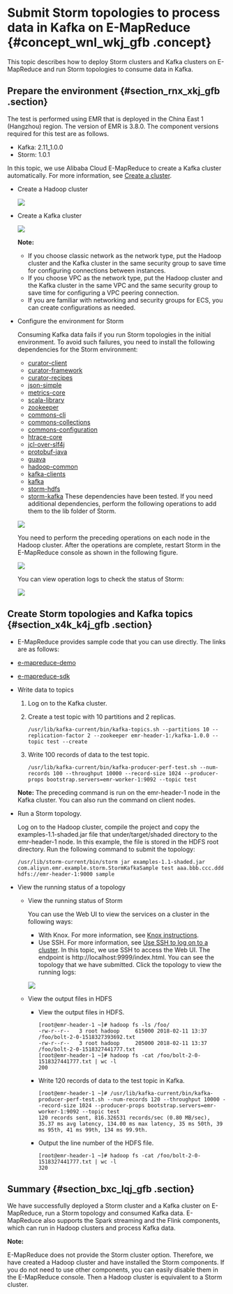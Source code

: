 # Submit Storm topologies to process data in Kafka on E-MapReduce {#concept_wnl_wkj_gfb .concept}

This topic describes how to deploy Storm clusters and Kafka clusters on E-MapReduce and run Storm topologies to consume data in Kafka.

## Prepare the environment {#section_rnx_xkj_gfb .section}

The test is performed using EMR that is deployed in the China East 1 \(Hangzhou\) region. The version of EMR is 3.8.0. The component versions required for this test are as follows.

-   Kafka: 2.11\_1.0.0
-   Storm: 1.0.1

In this topic, we use Alibaba Cloud E-MapReduce to create a Kafka cluster automatically. For more information, see [Create a cluster](../DNemapreduce1883011/EN-US_TP_17840.dita#concept_nrp_154_y2b).

-   Create a Hadoop cluster

    ![](http://static-aliyun-doc.oss-cn-hangzhou.aliyuncs.com/assets/img/21765/154874708512655_en-US.png)

-   Create a Kafka cluster

    ![](http://static-aliyun-doc.oss-cn-hangzhou.aliyuncs.com/assets/img/21765/154874708512657_en-US.png)

    **Note:** 

    -   If you choose classic network as the network type, put the Hadoop cluster and the Kafka cluster in the same security group to save time for configuring connections between instances.
    -   If you choose VPC as the network type, put the Hadoop cluster and the Kafka cluster in the same VPC and the same security group to save time for configuring a VPC peering connection.
    -   If you are familiar with networking and security groups for ECS, you can create configurations as needed.
-   Configure the environment for Storm

    Consuming Kafka data fails if you run Storm topologies in the initial environment. To avoid such failures, you need to install the following dependencies for the Storm environment:

    -   [curator-client](http://central.maven.org/maven2/org/apache/curator/curator-client/2.10.0/curator-client-2.10.0.jar)
    -   [curator-framework](http://central.maven.org/maven2/org/apache/curator/curator-framework/2.10.0/curator-framework-2.10.0.jar)
    -   [curator-recipes](http://central.maven.org/maven2/org/apache/curator/curator-recipes/2.10.0/curator-recipes-2.10.0.jar)
    -   [json-simple](http://central.maven.org/maven2/com/googlecode/json-simple/json-simple/1.1/json-simple-1.1.jar)
    -   [metrics-core](http://central.maven.org/maven2/com/yammer/metrics/metrics-core/2.2.0/metrics-core-2.2.0.jar)
    -   [scala-library](http://central.maven.org/maven2/org/scala-lang/scala-library/2.11.7/scala-library-2.11.7.jar)
    -   [zookeeper](http://central.maven.org/maven2/org/apache/zookeeper/zookeeper/3.4.6/zookeeper-3.4.6.jar)
    -   [commons-cli](http://central.maven.org/maven2/commons-cli/commons-cli/1.3.1/commons-cli-1.3.1.jar)
    -   [commons-collections](http://central.maven.org/maven2/commons-collections/commons-collections/3.2.2/commons-collections-3.2.2.jar)
    -   [commons-configuration](http://central.maven.org/maven2/commons-configuration/commons-configuration/1.6/commons-configuration-1.6.jar)
    -   [htrace-core](http://central.maven.org/maven2/org/htrace/htrace-core/3.0.4/htrace-core-3.0.4.jar)
    -   [jcl-over-slf4j](http://central.maven.org/maven2/org/slf4j/jcl-over-slf4j/1.6.6/jcl-over-slf4j-1.6.6.jar)
    -   [protobuf-java](http://central.maven.org/maven2/com/google/protobuf/protobuf-java/2.5.0/protobuf-java-2.5.0.jar)
    -   [guava](http://search.maven.org/remotecontent?filepath=com/google/guava/guava/23.0/guava-23.0.jar)
    -   [hadoop-common](http://central.maven.org/maven2/org/apache/hadoop/hadoop-common/3.0.0/hadoop-common-3.0.0.jar)
    -   [kafka-clients](http://central.maven.org/maven2/org/apache/kafka/kafka-clients/1.0.0/kafka-clients-1.0.0.jar)
    -   [kafka](http://central.maven.org/maven2/org/apache/kafka/kafka_2.10/0.10.0.1/kafka_2.10-0.10.0.1.jar)
    -   [storm-hdfs](http://central.maven.org/maven2/org/apache/storm/storm-hdfs/1.1.2/storm-hdfs-1.1.2.jar)
    -   [storm-kafka](http://central.maven.org/maven2/org/apache/storm/storm-kafka/1.1.2/storm-kafka-1.1.2.jar)
    These dependencies have been tested. If you need additional dependencies, perform the following operations to add them to the lib folder of Storm.

    ![](http://static-aliyun-doc.oss-cn-hangzhou.aliyuncs.com/assets/img/21765/154874708512659_en-US.png)

    You need to perform the preceding operations on each node in the Hadoop cluster. After the operations are complete, restart Storm in the E-MapReduce console as shown in the following figure.

    ![](http://static-aliyun-doc.oss-cn-hangzhou.aliyuncs.com/assets/img/21765/154874708512660_en-US.png)

    You can view operation logs to check the status of Storm:

    ![](http://static-aliyun-doc.oss-cn-hangzhou.aliyuncs.com/assets/img/21765/154874708512661_en-US.png)


## Create Storm topologies and Kafka topics {#section_x4k_k4j_gfb .section}

-   E-MapReduce provides sample code that you can use directly. The links are as follows:

-   [e-mapreduce-demo](https://github.com/aliyun/aliyun-emapreduce-demo)
-   [e-mapreduce-sdk](https://github.com/aliyun/aliyun-emapreduce-sdk)
-   Write data to topics

    1.  Log on to the Kafka cluster.
    2.  Create a test topic with 10 partitions and 2 replicas.

        ```
        /usr/lib/kafka-current/bin/kafka-topics.sh --partitions 10 --replication-factor 2 --zookeeper emr-header-1:/kafka-1.0.0 --topic test --create
        ```

    3.  Write 100 records of data to the test topic.

        ```
        /usr/lib/kafka-current/bin/kafka-producer-perf-test.sh --num-records 100 --throughput 10000 --record-size 1024 --producer-props bootstrap.servers=emr-worker-1:9092 --topic test
        ```

    **Note:** The preceding command is run on the emr-header-1 node in the Kafka cluster. You can also run the command on client nodes.

-   Run a Storm topology.

    Log on to the Hadoop cluster, compile the project and copy the examples-1.1-shaded.jar file that under/target/shaded directory to the emr-header-1 node. In this example, the file is stored in the HDFS root directory. Run the following command to submit the topology:

    ```
    /usr/lib/storm-current/bin/storm jar examples-1.1-shaded.jar com.aliyun.emr.example.storm.StormKafkaSample test aaa.bbb.ccc.ddd hdfs://emr-header-1:9000 sample
    ```

-   View the running status of a topology
    -   View the running status of Storm

        You can use the Web UI to view the services on a cluster in the following ways:

        -   With Knox. For more information, see [Knox instructions](../DNemapreduce1876943/EN-US_TP_17921.dita#concept_knp_s1x_y2b).
        -   Use SSH. For more information, see [Use SSH to log on to a cluster](../DNemapreduce1876943/EN-US_TP_17923.dita#concept_sns_sww_y2b).
        In this topic, we use SSH to access the Web UI. The endpoint is http://localhost:9999/index.html. You can see the topology that we have submitted. Click the topology to view the running logs:

        ![](http://static-aliyun-doc.oss-cn-hangzhou.aliyuncs.com/assets/img/21765/154874708512663_en-US.png)

    -   View the output files in HDFS
        -   View the output files in HDFS.

            ```
            [root@emr-header-1 ~]# hadoop fs -ls /foo/
            -rw-r--r--   3 root hadoop     615000 2018-02-11 13:37 /foo/bolt-2-0-1518327393692.txt
            -rw-r--r--   3 root hadoop     205000 2018-02-11 13:37 /foo/bolt-2-0-1518327441777.txt
            [root@emr-header-1 ~]# hadoop fs -cat /foo/bolt-2-0-1518327441777.txt | wc -l
            200
            ```

        -   Write 120 records of data to the test topic in Kafka.

            ```
            [root@emr-header-1 ~]# /usr/lib/kafka-current/bin/kafka-producer-perf-test.sh --num-records 120 --throughput 10000 --record-size 1024 --producer-props bootstrap.servers=emr-worker-1:9092 --topic test
            120 records sent, 816.326531 records/sec (0.80 MB/sec), 35.37 ms avg latency, 134.00 ms max latency, 35 ms 50th, 39 ms 95th, 41 ms 99th, 134 ms 99.9th.
            ```

        -   Output the line number of the HDFS file.

            ```
            [root@emr-header-1 ~]# hadoop fs -cat /foo/bolt-2-0-1518327441777.txt | wc -l
            320
            ```


## Summary {#section_bxc_lqj_gfb .section}

We have successfully deployed a Storm cluster and a Kafka cluster on E-MapReduce, run a Storm topology and consumed Kafka data. E-MapReduce also supports the Spark streaming and the Flink components, which can run in Hadoop clusters and process Kafka data.

**Note:** 

E-MapReduce does not provide the Storm cluster option. Therefore, we have created a Hadoop cluster and have installed the Storm components. If you do not need to use other components, you can easily disable them in the E-MapReduce console. Then a Hadoop cluster is equivalent to a Storm cluster.

